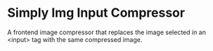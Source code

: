 # Simply Img Input Compressor
A frontend image compressor that replaces the image selected in an &lt;input> tag with the same compressed image.

